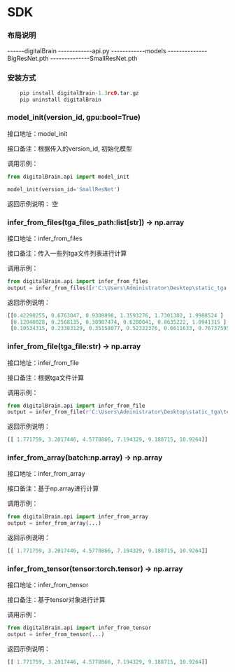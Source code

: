 # SDK


### 布局说明
------digitalBrain
------------api.py
------------models
--------------BigResNet.pth
--------------SmallResNet.pth


### 安装方式
```python
	pip install digitalBrain-1.3rc0.tar.gz
    pip uninstall digitalBrain
```


### model_init(version_id, gpu:bool=True)

接口地址：model_init

接口备注：根据传入的version_id, 初始化模型

调用示例：
```python
from digitalBrain.api import model_init

model_init(version_id='SmallResNet')

```
返回示例说明：
空


### infer_from_files(tga_files_path:list[str]) -> np.array

接口地址：infer_from_files

接口备注：传入一些列tga文件列表进行计算

调用示例：
```python
from digitalBrain.api import infer_from_files
output = infer_from_files([r'C:\Users\Administrator\Desktop\static_tga'])
```

返回示例说明：
```python
[[0.42290255, 0.6763047, 0.9308898, 1.3593276, 1.7301302, 1.9988524 ]
 [0.12040028, 0.2568135, 0.38907474, 0.6280041, 0.8635222, 1.0941315 ]
 [0.10534315, 0.23383129, 0.35158077, 0.52322376, 0.6611633, 0.76737595]]
```


### infer_from_file(tga_file:str) -> np.array

接口地址：infer_from_file

接口备注：根据tga文件计算

调用示例：
```python
from digitalBrain.api import infer_from_file
output = infer_from_file(r'C:\Users\Administrator\Desktop\static_tga\test.tga')
```

返回示例说明：
```python
[[ 1.771759, 3.2017446, 4.5778866, 7.194329, 9.188715, 10.9264]]
```


### infer_from_array(batch:np.array) -> np.array

接口地址：infer_from_array

接口备注：基于np.array进行计算

调用示例：
```python
from digitalBrain.api import infer_from_array
output = infer_from_array(...)
```

返回示例说明：
```python
[[ 1.771759, 3.2017446, 4.5778866, 7.194329, 9.188715, 10.9264]]
```


### infer_from_tensor(tensor:torch.tensor) -> np.array

接口地址：infer_from_tensor

接口备注：基于tensor对象进行计算

调用示例：
```python
from digitalBrain.api import infer_from_tensor
output = infer_from_tensor(...)
```

返回示例说明：
```python
[[ 1.771759, 3.2017446, 4.5778866, 7.194329, 9.188715, 10.9264]]
```
